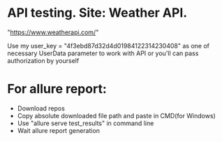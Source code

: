 # API testing. Site: Weather API. 
"https://www.weatherapi.com/"

Use my user_key = "4f3ebd87d32d4d01984122314230408" as one of necessary UserData parameter to work with API or you'll can pass authorization by yourself
# For allure report:
- Download repos
- Copy absolute downloaded file path and paste in CMD(for Windows)
- Use "allure serve test_results" in command line
- Wait allure report generation


